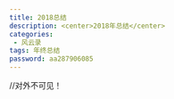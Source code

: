 ```yaml
---
title: 2018总结
description: <center>2018年总结</center>
categories:
 - 风云录
tags: 年终总结 
password: aa287906085
---
```


//对外不可见！

